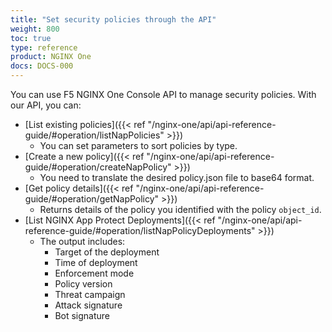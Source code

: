 ```yaml
---
title: "Set security policies through the API"
weight: 800
toc: true
type: reference
product: NGINX One
docs: DOCS-000
---
```


You can use F5 NGINX One Console API to manage security policies. With our API, you can:

- [List existing policies]({{< ref "/nginx-one/api/api-reference-guide/#operation/listNapPolicies" >}})
  - You can set parameters to sort policies by type.
- [Create a new policy]({{< ref "/nginx-one/api/api-reference-guide/#operation/createNapPolicy" >}})
  - You need to translate the desired policy.json file to base64 format.
- [Get policy details]({{< ref "/nginx-one/api/api-reference-guide/#operation/getNapPolicy" >}})
  - Returns details of the policy you identified with the policy `object_id`.
- [List NGINX App Protect Deployments]({{< ref "/nginx-one/api/api-reference-guide/#operation/listNapPolicyDeployments" >}})
  - The output includes:
    - Target of the deployment
    - Time of deployment
    - Enforcement mode
    - Policy version
    - Threat campaign
    - Attack signature
    - Bot signature
